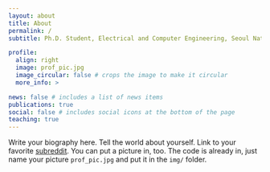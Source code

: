 ```yaml
---
layout: about
title: About
permalink: /
subtitle: Ph.D. Student, Electrical and Computer Engineering, Seoul National University

profile:
  align: right
  image: prof_pic.jpg
  image_circular: false # crops the image to make it circular
  more_info: >

news: false # includes a list of news items
publications: true
social: false # includes social icons at the bottom of the page
teaching: true
---
```


Write your biography here. Tell the world about yourself. Link to your favorite [subreddit](http://reddit.com). You can put a picture in, too. The code is already in, just name your picture `prof_pic.jpg` and put it in the `img/` folder.

